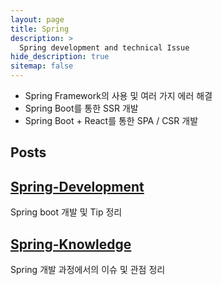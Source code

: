```yaml
---
layout: page
title: Spring
description: >
  Spring development and technical Issue
hide_description: true
sitemap: false
---
```


- Spring Framework의 사용 및 여러 가지 에러 해결
- Spring Boot를 통한 SSR 개발
- Spring Boot + React를 통한 SPA / CSR 개발

## Posts
## [Spring-Development]

Spring boot 개발 및 Tip 정리   


## [Spring-Knowledge]
Spring 개발 과정에서의 이슈 및 관점 정리  


[Spring-Development]: ./spring/springDevelopment.md
[Spring-Knowledge]: ./spring/springKnowledge.md